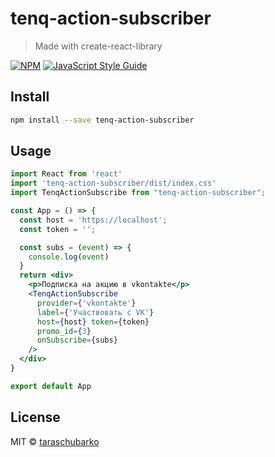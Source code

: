 # tenq-action-subscriber

> Made with create-react-library

[![NPM](https://img.shields.io/npm/v/tenq-action-subscriber.svg)](https://www.npmjs.com/package/tenq-action-subscriber) [![JavaScript Style Guide](https://img.shields.io/badge/code_style-standard-brightgreen.svg)](https://standardjs.com)

## Install

```bash
npm install --save tenq-action-subscriber
```

## Usage

```jsx
import React from 'react'
import 'tenq-action-subscriber/dist/index.css'
import TenqActionSubscribe from "tenq-action-subscriber";

const App = () => {
  const host = 'https://localhost';
  const token = '';

  const subs = (event) => {
    console.log(event)
  }
  return <div>
    <p>Подписка на акцию в vkontakte</p>
    <TenqActionSubscribe
      provider={'vkontakte'}
      label={'Участвовать c VK'}
      host={host} token={token}
      promo_id={3}
      onSubscribe={subs}
    />
  </div>
}

export default App

```

## License

MIT © [taraschubarko](https://github.com/taraschubarko)
